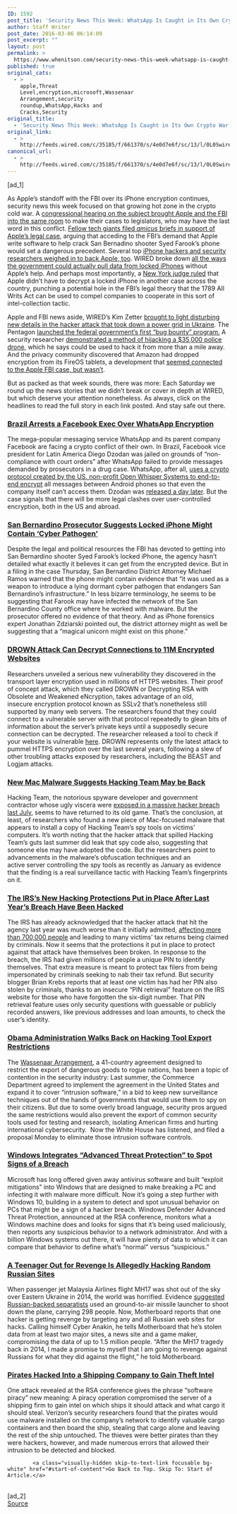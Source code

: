 ```yaml
---
ID: 1592
post_title: 'Security News This Week: WhatsApp Is Caught in Its Own Crypto War in Brazil'
author: Staff Writer
post_date: 2016-03-06 06:14:09
post_excerpt: ""
layout: post
permalink: >
  https://www.whenitson.com/security-news-this-week-whatsapp-is-caught-in-its-own-crypto-war-in-brazil/
published: true
original_cats:
  - >
    apple,Threat
    Level,encryption,microsoft,Wassenaar
    Arrangement,security
    roundup,WhatsApp,Hacks and
    Cracks,Security
original_title:
  - 'Security News This Week: WhatsApp Is Caught in Its Own Crypto War in Brazil'
original_link:
  - >
    http://feeds.wired.com/c/35185/f/661370/s/4e0d7e6f/sc/13/l/0L0Swired0N0C20A160C0A30Csecurity0Enews0Eweek0Ewhatsapp0Efaces0Ecrypto0Ewar0C/story01.htm
canonical_url:
  - >
    http://feeds.wired.com/c/35185/f/661370/s/4e0d7e6f/sc/13/l/0L0Swired0N0C20A160C0A30Csecurity0Enews0Eweek0Ewhatsapp0Efaces0Ecrypto0Ewar0C/story01.htm
---
```

 [ad_1]
<br><div id=""><p>As Apple’s standoff with the FBI over its iPhone encryption continues, security news this week focused on that growing hot zone in the crypto cold war. A <a href="http://www.wired.com/2016/03/apple-and-fbi-iphone-hacking-fight-congressional-hearing/" target="_blank">congressional hearing on the subject brought Apple and the FBI into the same room</a> to make their cases to legislators, who may have the last word in this conflict. <a href="http://www.wired.com/2016/03/apple-fbi-tech-industry-support-amicus-brief/" target="_blank">Fellow tech giants filed <em>amicus</em> briefs in support of Apple’s legal case</a>, arguing that acceding to the FBI’s demand that Apple write software to help crack San Bernadino shooter Syed Farook’s phone would set a dangerous precedent. Several top <a href="http://www.wired.com/2016/03/top-iphone-hackers-ask-court-protect-apple-fbi/" target="_blank">iPhone hackers and security researchers weighed in to back Apple, too</a>. WIRED broke down <a href="http://www.wired.com/2016/03/feds-might-get-iphones-without-apples-help/" target="_blank">all the ways the government could actually pull data from locked iPhones</a> without Apple’s help. And perhaps most importantly, a <a href="http://www.wired.com/2016/02/judge-says-apple-doesnt-have-to-unlock-iphone-in-case-similar-san-bernardino/" target="_blank">New York judge ruled</a> that Apple didn’t have to decrypt a locked iPhone in another case across the country, punching a potential hole in the FBI’s legal theory that the 1789 All Writs Act can be used to compel companies to cooperate in this sort of intel-collection tactic.</p>
<p>Apple and FBI news aside, WIRED’s Kim Zetter <a href="http://www.wired.com/2016/03/inside-cunning-unprecedented-hack-ukraines-power-grid/" target="_blank">brought to light disturbing new details in the hacker attack that took down a power grid in Ukraine</a>. The Pentagon <a href="http://www.wired.com/2016/03/pentagon-launches-feds-first-bug-bounty-hackers/" target="_blank">launched the federal government’s first “bug bounty” program.</a> A security researcher <a href="http://www.wired.com/2016/03/hacker-says-can-hijack-35k-police-drone-mile-away/" target="_blank">demonstrated a method of hijacking a $35,000 police drone</a>, which he says could be used to hack it from more than a mile away. And the privacy community discovered that Amazon had dropped encryption from its FireOS tablets, a development that <a href="http://www.wired.com/2016/03/amazon-dropping-fire-encryption-nothing-apple/" target="_blank">seemed connected to the Apple FBI case, but wasn’t</a>.</p>
<p>But as packed as that week sounds, there was more: Each Saturday we round up the news stories that we didn’t break or cover in depth at WIRED, but which deserve your attention nonetheless. As always, click on the headlines to read the full story in each link posted. And stay safe out there.</p>
<h3><a href="http://fortune.com/2016/03/01/brazil-facebook-arrest/" target="_blank">Brazil Arrests a Facebook Exec Over WhatsApp Encryption</a></h3>
<p>The mega-popular messaging service WhatsApp and its parent company Facebook are facing a crypto conflict of their own. In Brazil, Facebook vice president for Latin America Diego Dzodan was jailed on grounds of “non-compliance with court orders” after WhatsApp failed to provide messages demanded by prosecutors in a drug case. WhatsApp, after all, <a href="http://www.wired.com/2014/11/whatsapp-encrypted-messaging/" target="_blank">uses a crypto protocol created by the US. non-profit Open Whisper Systems to end-to-end encrypt</a> all messages between Android phones so that even the company itself can’t access them. Dzodan was <a href="http://arstechnica.com/tech-policy/2016/03/brazil-frees-facebook-exec-arrested-over-whatsapp-data-linked-to-drug-case/" target="_blank">released a day later</a>. But the case signals that there will be more legal clashes over user-controlled encryption, both in the US and abroad.</p>
<h3><a href="http://arstechnica.com/tech-policy/2016/03/san-bernardino-da-says-seized-iphone-may-hold-dormant-cyber-pathogen/" target="_blank">San Bernardino Prosecutor Suggests Locked iPhone Might Contain ‘Cyber Pathogen’</a></h3>
<p>Despite the legal and political resources the FBI has devoted to getting into San Bernardino shooter Syed Farook’s locked iPhone, the agency hasn’t detailed what exactly it believes it can get from the encrypted device. But in a filing in the case Thursday, San Bernardino District Attorney Michael Ramos warned that the phone might contain evidence that “it was used as a weapon to introduce a lying dormant cyber pathogen that endangers San Bernardino’s infrastructure.” In less bizarre terminology, he seems to be suggesting that Farook may have infected the network of the San Bernardino County office where he worked with malware. But the prosecutor offered no evidence of that theory. And as iPhone forensics expert Jonathan Zdziarski pointed out, the district attorney might as well be suggesting that a “magical unicorn might exist on this phone.”</p>
<h3><a href="http://arstechnica.com/security/2016/03/more-than-13-million-https-websites-imperiled-by-new-decryption-attack/" target="_blank">DROWN Attack Can Decrypt Connections to 11M Encrypted Websites</a></h3>
<p>Researchers unveiled a serious new vulnerability they discovered in the transport layer encryption used in millions of HTTPS websites. Their proof of concept attack, which they called DROWN or Decrypting RSA with Obsolete and Weakened eNcryption, takes advantage of an old, insecure encryption protocol known as SSLv2 that’s nonetheless still supported by many web servers. The researchers found that they could connect to a vulnerable server with that protocol repeatedly to glean bits of information about the server’s private keys until a supposedly secure connection can be decrypted. The researcher released a tool to check if your website is vulnerable <a href="https://drownattack.com/#check" target="_blank">here</a>. DROWN represents only the latest attack to pummel HTTPS encryption over the last several years, following a slew of other troubling attacks exposed by researchers, including the BEAST and Logjam attacks.</p>
<h3><a href="http://arstechnica.com/security/2016/02/largely-undetected-mac-malware-suggests-disgraced-hackingteam-has-returned/" target="_blank">New Mac Malware Suggests Hacking Team May be Back</a></h3>
<p>Hacking Team, the notorious spyware developer and government contractor whose ugly viscera were <a href="http://www.wired.com/2015/07/hacking-team-breach-shows-global-spying-firm-run-amok/" target="_blank">exposed in a massive hacker breach last July</a>, seems to have returned to its old game. That’s the conclusion, at least, of researchers who found a new piece of Mac-focused malware that appears to install a copy of Hacking Team’s spy tools on victims’ computers. It’s worth noting that the hacker attack that spilled Hacking Team’s guts last summer did leak that spy code also, suggesting that someone else may have adopted the code. But the researchers point to advancements in the malware’s obfuscation techniques and an active server controlling the spy tools as recently as January as evidence that the finding is a real surveillance tactic with Hacking Team’s fingerprints on it.</p>
<h3><a href="http://krebsonsecurity.com/2016/03/thieves-nab-irs-pins-to-hijack-tax-refunds/" target="_blank">The IRS’s New Hacking Protections Put in Place After Last Year’s Breach Have Been Hacked</a></h3>
<p>The IRS has already acknowledged that the hacker attack that hit the agency last year was much worse than it initially admitted, <a href="http://www.wired.com/2016/02/irs-hack-700000-accounts/">affecting more than 700,000 people</a> and leading to many victims’ tax returns being claimed by criminals. Now it seems that the protections it put in place to protect against that attack have themselves been broken. In response to the breach, the IRS had given millions of people a unique PIN to identify themselves. That extra measure is meant to protect tax filers from being impersonated by criminals seeking to nab their tax refund. But security blogger Brian Krebs reports that at least one victim has had her PIN also stolen by criminals, thanks to an insecure “PIN retrieval” feature on the IRS website for those who have forgotten the six-digit number. That PIN retrieval feature uses only security questions with guessable or publicly recorded answers, like previous addresses and loan amounts, to check the user’s identity.</p>
<h3><a href="http://thehill.com/policy/cybersecurity/271204-obama-administration-to-renegotiate-international-anti-hacking-regs" target="_blank">Obama Administration Walks Back on Hacking Tool Export Restrictions</a></h3>
<p>The <a href="http://www.wired.com/2015/06/arms-control-pact-security-experts-arms/">Wassenaar Arrangement</a>, a 41-country agreement designed to restrict the export of dangerous goods to rogue nations, has been a topic of contention in the security industry: Last summer, the Commerce Department agreed to implement the agreement in the United States and expand it to cover “intrusion software,” in a bid to keep new surveillance techniques out of the hands of governments that would use them to spy on their citizens. But due to some overly broad language, security pros argued the same restrictions would also prevent the export of common security tools used for testing and research, isolating American firms and hurting international cybersecurity.  Now the White House has listened, and filed a proposal Monday to eliminate those intrusion software controls.</p>
<h3><a href="http://arstechnica.com/information-technology/2016/03/windows-defender-advanced-threat-protection-uses-cloud-power-to-figure-out-youve-been-pwned/" target="_blank">Windows Integrates “Advanced Threat Protection” to Spot Signs of a Breach</a></h3>
<p>Microsoft has long offered given away antivirus software and built “exploit mitigations” into Windows that are designed to make breaking a PC and infecting it with malware more difficult. Now it’s going a step further with Windows 10, building in a system to detect and spot unusual behavior on PCs that might be a sign of a hacker breach. Windows Defender Advanced Threat Protection, announced at the RSA conference, monitors what a Windows machine does and looks for signs that it’s being used maliciously, then reports any suspicious behavior to a network administrator. And with a billion Windows systems out there, it will have plenty of data to which it can compare that behavior to define what’s “normal” versus “suspicious.”</p>
<h3><a href="http://motherboard.vice.com/read/a-teen-hacker-is-targeting-russian-sites-as-revenge-for-the-mh17-crash">A Teenager Out for Revenge Is Allegedly Hacking Random Russian Sites</a></h3>
<p>When passenger jet Malaysia Airlines flight MH17 was shot out of the sky over Eastern Ukraine in 2014, the world was horrified. Evidence <a href="http://www.nytimes.com/2015/10/14/world/europe/mh17-malaysia-airlines-dutch-report.html?_r=0" target="_blank">suggested Russian-backed separatists</a> used an ground-to-air missile launcher to shoot down the plane, carrying 298 people. Now, Motherboard reports that one hacker is getting revenge by targeting any and all Russian web sites for hacks. Calling himself Cyber Anakin, he tells Motherboard that he’s stolen data from at least two major sites, a news site and a game maker, compromising the data of up to 1.5 million people. “After the MH17 tragedy back in 2014, I made a promise to myself that I am going to revenge against Russians for what they did against the flight,” he told Motherboard.</p>
<h3><a href="http://arstechnica.com/security/2016/03/pirates-hack-into-shipping-companys-servers-to-identify-booty/" target="_blank">Pirates Hacked Into a Shipping Company to Gain Theft Intel</a></h3>
<p>One attack revealed at the RSA conference gives the phrase “software piracy” new meaning: A piracy operation compromised the server of a shipping firm to gain intel on which ships it should attack and what cargo it should steal. Verizon’s security researchers found that the pirates would use malware installed on the company’s network to identify valuable cargo containers and then board the ship, stealing that cargo alone and leaving the rest of the ship untouched. The thieves were better pirates than they were hackers, however, and made numerous errors that allowed their intrusion to be detected and blocked.</p>

			<a class="visually-hidden skip-to-text-link focusable bg-white" href="#start-of-content">Go Back to Top. Skip To: Start of Article.</a>

			
</div>
<br>[ad_2]
<br><a href="http://feeds.wired.com/c/35185/f/661370/s/4e0d7e6f/sc/13/l/0L0Swired0N0C20A160C0A30Csecurity0Enews0Eweek0Ewhatsapp0Efaces0Ecrypto0Ewar0C/story01.htm">Source </a>